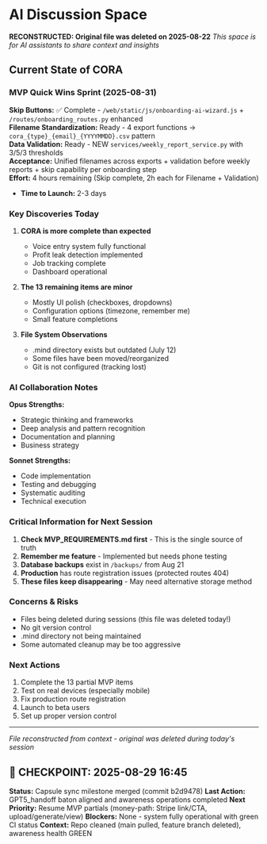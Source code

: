 # AI Discussion Space
**RECONSTRUCTED: Original file was deleted on 2025-08-22**
*This space is for AI assistants to share context and insights*

## Current State of CORA

### MVP Quick Wins Sprint (2025-08-31)
**Skip Buttons:** ✅ Complete - `/web/static/js/onboarding-ai-wizard.js` + `/routes/onboarding_routes.py` enhanced  
**Filename Standardization:** Ready - 4 export functions → `cora_{type}_{email}_{YYYYMMDD}.csv` pattern  
**Data Validation:** Ready - NEW `services/weekly_report_service.py` with 3/5/3 thresholds  
**Acceptance:** Unified filenames across exports + validation before weekly reports + skip capability per onboarding step  
**Effort:** 4 hours remaining (Skip complete, 2h each for Filename + Validation)
- **Time to Launch:** 2-3 days

### Key Discoveries Today

1. **CORA is more complete than expected**
   - Voice entry system fully functional
   - Profit leak detection implemented
   - Job tracking complete
   - Dashboard operational

2. **The 13 remaining items are minor**
   - Mostly UI polish (checkboxes, dropdowns)
   - Configuration options (timezone, remember me)
   - Small feature completions

3. **File System Observations**
   - .mind directory exists but outdated (July 12)
   - Some files have been moved/reorganized
   - Git is not configured (tracking lost)

### AI Collaboration Notes

**Opus Strengths:**
- Strategic thinking and frameworks
- Deep analysis and pattern recognition
- Documentation and planning
- Business strategy

**Sonnet Strengths:**
- Code implementation
- Testing and debugging
- Systematic auditing
- Technical execution

### Critical Information for Next Session

1. **Check MVP_REQUIREMENTS.md first** - This is the single source of truth
2. **Remember me feature** - Implemented but needs phone testing
3. **Database backups** exist in `/backups/` from Aug 21
4. **Production** has route registration issues (protected routes 404)
5. **These files keep disappearing** - May need alternative storage method

### Concerns & Risks

- Files being deleted during sessions (this file was deleted today!)
- No git version control
- .mind directory not being maintained
- Some automated cleanup may be too aggressive

### Next Actions

1. Complete the 13 partial MVP items
2. Test on real devices (especially mobile)
3. Fix production route registration
4. Launch to beta users
5. Set up proper version control

---
*File reconstructed from context - original was deleted during today's session*

## 💾 CHECKPOINT: 2025-08-29 16:45
**Status:** Capsule sync milestone merged (commit b2d9478) 
**Last Action:** GPT5_handoff baton aligned and awareness operations completed
**Next Priority:** Resume MVP partials (money-path: Stripe link/CTA, upload/generate/view)
**Blockers:** None - system fully operational with green CI status
**Context:** Repo cleaned (main pulled, feature branch deleted), awareness health GREEN